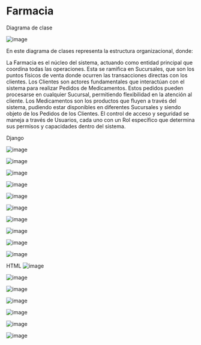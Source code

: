 # Farmacia

Diagrama de clase 

![image](https://github.com/user-attachments/assets/441bb1fb-961d-4bd1-ad11-4b9d8f6fe3a2)

En este diagrama de clases representa la estructura organizacional, donde:

La Farmacia es el núcleo del sistema, actuando como entidad principal que coordina todas las operaciones. Esta se ramifica en Sucursales, que son los puntos físicos de venta donde ocurren las transacciones directas con los clientes.
Los Clientes son actores fundamentales que interactúan con el sistema para realizar Pedidos de Medicamentos. Estos pedidos pueden procesarse en cualquier Sucursal, permitiendo flexibilidad en la atención al cliente.
Los Medicamentos son los productos que fluyen a través del sistema, pudiendo estar disponibles en diferentes Sucursales y siendo objeto de los Pedidos de los Clientes.
El control de acceso y seguridad se maneja a través de Usuarios, cada uno con un Rol específico que determina sus permisos y capacidades dentro del sistema.



Django

![image](https://github.com/user-attachments/assets/6c54ee63-4cd8-4a44-a98e-04ea445ffe56)

![image](https://github.com/user-attachments/assets/d33a1436-0465-4d46-b8f9-a7e68fe5c539)

![image](https://github.com/user-attachments/assets/5daab75b-cca2-4cb0-8e16-d823207d8d90)

![image](https://github.com/user-attachments/assets/4ae5667c-f798-4366-b215-2f7b01baa710)

![image](https://github.com/user-attachments/assets/eae9febf-6892-41ad-b16d-75cc36f1c08a)

![image](https://github.com/user-attachments/assets/edf67a42-f165-413c-a361-c5fd337b4f10)

![image](https://github.com/user-attachments/assets/3014cb06-416f-4713-8f34-b136c710399f)

![image](https://github.com/user-attachments/assets/e8123afb-8c75-4e67-94b1-7539327747e2)

![image](https://github.com/user-attachments/assets/b95c85ff-7550-4f2e-9a1a-5430c1cac432)

![image](https://github.com/user-attachments/assets/60a44815-87aa-4779-8b5f-852b4d0ee514)

HTML
![image](https://github.com/user-attachments/assets/f53d5058-790f-401a-b682-59edf800e1ba)

![image](https://github.com/user-attachments/assets/63432458-c7d1-4a66-a888-458a4b83fd97)

![image](https://github.com/user-attachments/assets/c35f2f27-a7a5-4a72-9ea5-343f085fdc39)

![image](https://github.com/user-attachments/assets/a6d29d1b-f0e7-4bd3-b55e-ccf7d9a9f6b1)

![image](https://github.com/user-attachments/assets/fed592ff-5c4a-421b-a62b-0f0b7dfdbd10)

![image](https://github.com/user-attachments/assets/375edcc7-740b-46ef-bf7b-9a0625421705)

![image](https://github.com/user-attachments/assets/c677ebdf-0313-475b-8508-697c5ebe6dde)






